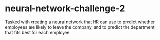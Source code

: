 # neural-network-challenge-2
Tasked with creating a neural network that HR can use to predict whether employees are likely to leave the company, and to predict the department that fits best for each employee
